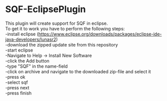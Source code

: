 # SQF-EclipsePlugin
This plugin will create support for SQF in eclipse. <br>
To get it to work you have to perform the following steps:<br>
-install eclipse (https://www.eclipse.org/downloads/packages/eclipse-ide-java-developers/lunasr2)<br>
-download the zipped update site from this repository<br>
-start eclipse<br>
-Navigate to Help -> Install New Software<br>
-click the Add button<br>
-type "SQF" in the name-field<br>
-click on archive and navigate to the downloaded zip-file and select it<br>
-press ok<br>
-select sqf<br>
-press next<br>
-press finish<br>

